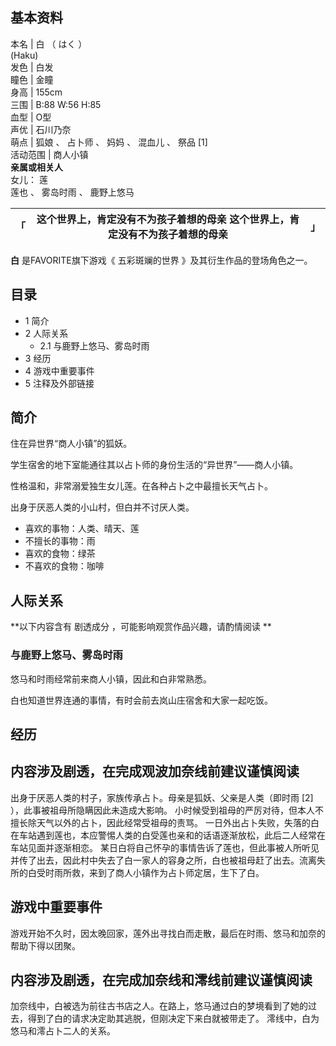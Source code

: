 **基本资料**  
---  
本名  |  白  （  はく  ）    
(Haku)  
发色  |  白发   
瞳色  |  金瞳   
身高  |  155cm   
三围  |  B:88 W:56 H:85   
血型  |  O型   
声优  |  石川乃奈   
萌点  |  狐娘  、  占卜师  、  妈妈  、  混血儿  、  祭品  [1]   
活动范围  |  商人小镇   
**亲属或相关人**  
女儿：  莲  
莲也  、  雾岛时雨  、  鹿野上悠马  
  
「  |  这个世界上，肯定没有不为孩子着想的母亲  这个世界上，肯定没有不为孩子着想的母亲  |  」   
---|---|---  
  
**白** 是FAVORITE旗下游戏《  五彩斑斓的世界  》及其衍生作品的登场角色之一。

##  目录

  * 1  简介 
  * 2  人际关系 
    * 2.1  与鹿野上悠马、雾岛时雨 
  * 3  经历 
  * 4  游戏中重要事件 
  * 5  注释及外部链接 

##  简介

住在异世界“商人小镇”的狐妖。

学生宿舍的地下室能通往其以占卜师的身份生活的“异世界”——商人小镇。

性格温和，非常溺爱独生女儿莲。在各种占卜之中最擅长天气占卜。

出身于厌恶人类的小山村，但白并不讨厌人类。

  * 喜欢的事物：人类、晴天、莲 
  * 不擅长的事物：雨 
  * 喜欢的食物：绿茶 
  * 不喜欢的食物：咖啡 

##  人际关系

**以下内容含有 剧透成分  ，可能影响观赏作品兴趣，请酌情阅读 **

###  与鹿野上悠马、雾岛时雨

悠马和时雨经常前来商人小镇，因此和白非常熟悉。

白也知道世界连通的事情，有时会前去岚山庄宿舍和大家一起吃饭。

##  经历

内容涉及剧透，在完成观波加奈线前建议谨慎阅读  
---  
出身于厌恶人类的村子，家族传承占卜。母亲是狐妖、父亲是人类（即时雨  [2]  ），此事被祖母所隐瞒因此未造成大影响。
小时候受到祖母的严厉对待，但本人不擅长除天气以外的占卜，因此经常受祖母的责骂。
一日外出占卜失败，失落的白在车站遇到莲也，本应警惕人类的白受莲也亲和的话语逐渐放松，此后二人经常在车站见面并逐渐相恋。
某日白将自己怀孕的事情告诉了莲也，但此事被人所听见并传了出去，因此村中失去了白一家人的容身之所，白也被祖母赶了出去。流离失所的白受时雨所救，来到了商人小镇作为占卜师定居，生下了白。  
  
##  游戏中重要事件

游戏开始不久时，因太晚回家，莲外出寻找白而走散，最后在时雨、悠马和加奈的帮助下得以团聚。

内容涉及剧透，在完成加奈线和澪线前建议谨慎阅读  
---  
加奈线中，白被选为前往古书店之人。在路上，悠马通过白的梦境看到了她的过去，得到了白的请求决定助其逃脱，但刚决定下来白就被带走了。
澪线中，白为悠马和澪占卜二人的关系。  
  